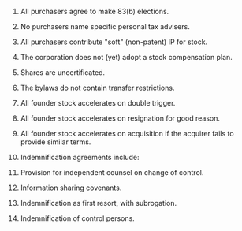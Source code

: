 1. All purchasers agree to make 83(b) elections.

2. No purchasers name specific personal tax advisers.

3. All purchasers contribute "soft" (non-patent) IP for stock.

4. The corporation does not (yet) adopt a stock compensation plan.

5. Shares are uncertificated.

6. The bylaws do not contain transfer restrictions.

7. All founder stock accelerates on double trigger.

8. All founder stock accelerates on resignation for good reason.

9. All founder stock accelerates on acquisition if the acquirer fails to provide similar terms.

10. Indemnification agreements include:

  1. Provision for independent counsel on change of control.

  2. Information sharing covenants.

  3. Indemnification as first resort, with subrogation.

  4. Indemnification of control persons.

